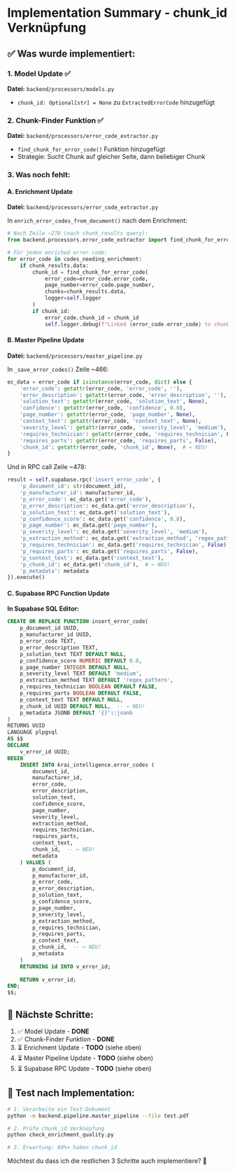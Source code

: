 # Implementation Summary - chunk_id Verknüpfung

## ✅ Was wurde implementiert:

### 1. Model Update ✅
**Datei:** `backend/processors/models.py`
- `chunk_id: Optional[str] = None` zu `ExtractedErrorCode` hinzugefügt

### 2. Chunk-Finder Funktion ✅
**Datei:** `backend/processors/error_code_extractor.py`
- `find_chunk_for_error_code()` Funktion hinzugefügt
- Strategie: Sucht Chunk auf gleicher Seite, dann beliebiger Chunk

### 3. Was noch fehlt:

#### A. Enrichment Update
**Datei:** `backend/processors/error_code_extractor.py`

In `enrich_error_codes_from_document()` nach dem Enrichment:

```python
# Nach Zeile ~270 (nach chunk_results query):
from backend.processors.error_code_extractor import find_chunk_for_error_code

# Für jeden enriched error code:
for error_code in codes_needing_enrichment:
    if chunk_results.data:
        chunk_id = find_chunk_for_error_code(
            error_code=error_code.error_code,
            page_number=error_code.page_number,
            chunks=chunk_results.data,
            logger=self.logger
        )
        if chunk_id:
            error_code.chunk_id = chunk_id
            self.logger.debug(f"Linked {error_code.error_code} to chunk {chunk_id}")
```

#### B. Master Pipeline Update
**Datei:** `backend/processors/master_pipeline.py`

In `_save_error_codes()` Zeile ~466:

```python
ec_data = error_code if isinstance(error_code, dict) else {
    'error_code': getattr(error_code, 'error_code', ''),
    'error_description': getattr(error_code, 'error_description', ''),
    'solution_text': getattr(error_code, 'solution_text', None),
    'confidence': getattr(error_code, 'confidence', 0.0),
    'page_number': getattr(error_code, 'page_number', None),
    'context_text': getattr(error_code, 'context_text', None),
    'severity_level': getattr(error_code, 'severity_level', 'medium'),
    'requires_technician': getattr(error_code, 'requires_technician', False),
    'requires_parts': getattr(error_code, 'requires_parts', False),
    'chunk_id': getattr(error_code, 'chunk_id', None),  # ← NEU!
}
```

Und in RPC call Zeile ~478:

```python
result = self.supabase.rpc('insert_error_code', {
    'p_document_id': str(document_id),
    'p_manufacturer_id': manufacturer_id,
    'p_error_code': ec_data.get('error_code'),
    'p_error_description': ec_data.get('error_description'),
    'p_solution_text': ec_data.get('solution_text'),
    'p_confidence_score': ec_data.get('confidence', 0.8),
    'p_page_number': ec_data.get('page_number'),
    'p_severity_level': ec_data.get('severity_level', 'medium'),
    'p_extraction_method': ec_data.get('extraction_method', 'regex_pattern'),
    'p_requires_technician': ec_data.get('requires_technician', False),
    'p_requires_parts': ec_data.get('requires_parts', False),
    'p_context_text': ec_data.get('context_text'),
    'p_chunk_id': ec_data.get('chunk_id'),  # ← NEU!
    'p_metadata': metadata
}).execute()
```

#### C. Supabase RPC Function Update
**In Supabase SQL Editor:**

```sql
CREATE OR REPLACE FUNCTION insert_error_code(
    p_document_id UUID,
    p_manufacturer_id UUID,
    p_error_code TEXT,
    p_error_description TEXT,
    p_solution_text TEXT DEFAULT NULL,
    p_confidence_score NUMERIC DEFAULT 0.8,
    p_page_number INTEGER DEFAULT NULL,
    p_severity_level TEXT DEFAULT 'medium',
    p_extraction_method TEXT DEFAULT 'regex_pattern',
    p_requires_technician BOOLEAN DEFAULT FALSE,
    p_requires_parts BOOLEAN DEFAULT FALSE,
    p_context_text TEXT DEFAULT NULL,
    p_chunk_id UUID DEFAULT NULL,  -- ← NEU!
    p_metadata JSONB DEFAULT '{}'::jsonb
)
RETURNS UUID
LANGUAGE plpgsql
AS $$
DECLARE
    v_error_id UUID;
BEGIN
    INSERT INTO krai_intelligence.error_codes (
        document_id,
        manufacturer_id,
        error_code,
        error_description,
        solution_text,
        confidence_score,
        page_number,
        severity_level,
        extraction_method,
        requires_technician,
        requires_parts,
        context_text,
        chunk_id,  -- ← NEU!
        metadata
    ) VALUES (
        p_document_id,
        p_manufacturer_id,
        p_error_code,
        p_error_description,
        p_solution_text,
        p_confidence_score,
        p_page_number,
        p_severity_level,
        p_extraction_method,
        p_requires_technician,
        p_requires_parts,
        p_context_text,
        p_chunk_id,  -- ← NEU!
        p_metadata
    )
    RETURNING id INTO v_error_id;
    
    RETURN v_error_id;
END;
$$;
```

## 🚀 Nächste Schritte:

1. ✅ Model Update - **DONE**
2. ✅ Chunk-Finder Funktion - **DONE**
3. ⏳ Enrichment Update - **TODO** (siehe oben)
4. ⏳ Master Pipeline Update - **TODO** (siehe oben)
5. ⏳ Supabase RPC Update - **TODO** (siehe oben)

## 📝 Test nach Implementation:

```bash
# 1. Verarbeite ein Test-Dokument
python -m backend.pipeline.master_pipeline --file test.pdf

# 2. Prüfe chunk_id Verknüpfung
python check_enrichment_quality.py

# 3. Erwartung: 80%+ haben chunk_id
```

Möchtest du dass ich die restlichen 3 Schritte auch implementiere? 🚀
